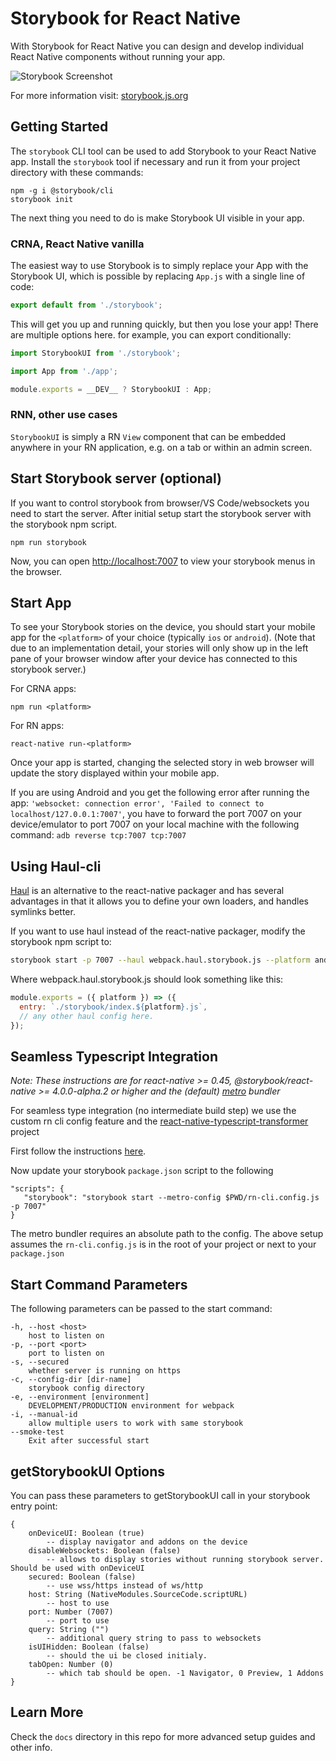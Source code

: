 # Storybook for React Native

With Storybook for React Native you can design and develop individual React Native components without running your app.

![Storybook Screenshot](docs/assets/readme/screenshot.png)

For more information visit: [storybook.js.org](https://storybook.js.org)

## Getting Started

The `storybook` CLI tool can be used to add Storybook to your React Native app. Install the `storybook` tool if necessary and run it from your project directory with these commands:

```shell
npm -g i @storybook/cli
storybook init
```

The next thing you need to do is make Storybook UI visible in your app.

### CRNA, React Native vanilla

The easiest way to use Storybook is to simply replace your App with the Storybook UI, which is possible by replacing `App.js` with a single line of code:

```js
export default from './storybook';
```

This will get you up and running quickly, but then you lose your app!
There are multiple options here. for example, you can export conditionally:

```js
import StorybookUI from './storybook';

import App from './app';

module.exports = __DEV__ ? StorybookUI : App;
```

### RNN, other use cases

`StorybookUI` is simply a RN `View` component that can be embedded anywhere in your RN application, e.g. on a tab or within an admin screen.


## Start Storybook server (optional)
If you want to control storybook from browser/VS Code/websockets you need to start the server.
After initial setup start the storybook server with the storybook npm script.

```shell
npm run storybook
```

Now, you can open <http://localhost:7007> to view your storybook menus in the browser.

## Start App

To see your Storybook stories on the device, you should start your mobile app for the `<platform>` of your choice (typically `ios` or `android`). (Note that due to an implementation detail, your stories will only show up in the left pane of your browser window after your device has connected to this storybook server.)

For CRNA apps:

    npm run <platform>

For RN apps:

    react-native run-<platform>

Once your app is started, changing the selected story in web browser will update the story displayed within your mobile app.

If you are using Android and you get the following error after running the app: `'websocket: connection error', 'Failed to connect to localhost/127.0.0.1:7007'`, you have to forward the port 7007 on your device/emulator to port 7007 on your local machine with the following command:
`adb reverse tcp:7007 tcp:7007`

## Using Haul-cli

[Haul](https://github.com/callstack-io/haul) is an alternative to the react-native packager and has several advantages in that it allows you to define your own loaders, and handles symlinks better.

If you want to use haul instead of the react-native packager, modify the storybook npm script to:

```sh
storybook start -p 7007 --haul webpack.haul.storybook.js --platform android | ios | all
```

Where webpack.haul.storybook.js should look something like this:

```js
module.exports = ({ platform }) => ({
  entry: `./storybook/index.${platform}.js`,
  // any other haul config here.
});
```

## Seamless Typescript Integration

*Note: These instructions are for react-native >= 0.45, @storybook/react-native >= 4.0.0-alpha.2 or higher and the (default) [metro](https://github.com/facebook/metro) bundler*

For seamless type integration (no intermediate build step) we use the custom rn cli config feature and the [react-native-typescript-transformer](https://github.com/ds300/react-native-typescript-transformer) project 

First follow the instructions [here](https://github.com/ds300/react-native-typescript-transformer#step-1-install).

Now update your storybook `package.json` script to the following

    "scripts": {
       "storybook": "storybook start --metro-config $PWD/rn-cli.config.js -p 7007"
    }

The metro bundler requires an absolute path to the config. The above setup assumes the `rn-cli.config.js` is in the root of your project or next to your `package.json`

## Start Command Parameters

The following parameters can be passed to the start command:

```
-h, --host <host> 
    host to listen on
-p, --port <port>
    port to listen on
-s, --secured
    whether server is running on https
-c, --config-dir [dir-name]
    storybook config directory
-e, --environment [environment]
    DEVELOPMENT/PRODUCTION environment for webpack
-i, --manual-id
    allow multiple users to work with same storybook
--smoke-test
    Exit after successful start
```

## getStorybookUI Options

You can pass these parameters to getStorybookUI call in your storybook entry point:

```
{
    onDeviceUI: Boolean (true) 
        -- display navigator and addons on the device
    disableWebsockets: Boolean (false) 
        -- allows to display stories without running storybook server. Should be used with onDeviceUI
    secured: Boolean (false) 
        -- use wss/https instead of ws/http
    host: String (NativeModules.SourceCode.scriptURL) 
        -- host to use
    port: Number (7007)
        -- port to use
    query: String ("") 
        -- additional query string to pass to websockets
    isUIHidden: Boolean (false)
        -- should the ui be closed initialy.
    tabOpen: Number (0)
        -- which tab should be open. -1 Navigator, 0 Preview, 1 Addons
}
```


## Learn More

Check the `docs` directory in this repo for more advanced setup guides and other info.
